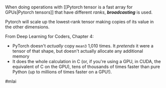 When doing operations with [[Pytorch tensor is a fast array for GPUs|Pytorch tensors]] that have different *ranks*, ***broadcasting*** is used.

Pytorch will scale up the lowest-rank tensor making copies of its value in the other dimensions.

From Deep Learning for Coders, Chapter 4:
-   PyTorch doesn't _actually_ copy `mean3` 1,010 times. It _pretends_ it were a tensor of that shape, but doesn't actually allocate any additional memory
-   It does the whole calculation in C (or, if you're using a GPU, in CUDA, the equivalent of C on the GPU), tens of thousands of times faster than pure Python (up to millions of times faster on a GPU!).

#mlai 